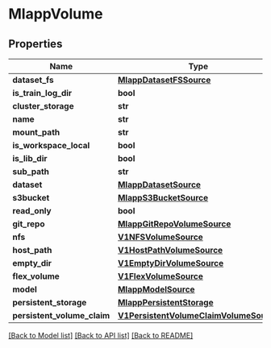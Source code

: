 # MlappVolume

## Properties
Name | Type | Description | Notes
------------ | ------------- | ------------- | -------------
**dataset_fs** | [**MlappDatasetFSSource**](MlappDatasetFSSource.md) |  | [optional] 
**is_train_log_dir** | **bool** |  | [optional] 
**cluster_storage** | **str** |  | [optional] 
**name** | **str** |  | 
**mount_path** | **str** |  | [optional] 
**is_workspace_local** | **bool** |  | [optional] 
**is_lib_dir** | **bool** |  | [optional] 
**sub_path** | **str** |  | [optional] 
**dataset** | [**MlappDatasetSource**](MlappDatasetSource.md) |  | [optional] 
**s3bucket** | [**MlappS3BucketSource**](MlappS3BucketSource.md) |  | [optional] 
**read_only** | **bool** |  | [optional] 
**git_repo** | [**MlappGitRepoVolumeSource**](MlappGitRepoVolumeSource.md) |  | [optional] 
**nfs** | [**V1NFSVolumeSource**](V1NFSVolumeSource.md) |  | [optional] 
**host_path** | [**V1HostPathVolumeSource**](V1HostPathVolumeSource.md) |  | [optional] 
**empty_dir** | [**V1EmptyDirVolumeSource**](V1EmptyDirVolumeSource.md) |  | [optional] 
**flex_volume** | [**V1FlexVolumeSource**](V1FlexVolumeSource.md) |  | [optional] 
**model** | [**MlappModelSource**](MlappModelSource.md) |  | [optional] 
**persistent_storage** | [**MlappPersistentStorage**](MlappPersistentStorage.md) |  | [optional] 
**persistent_volume_claim** | [**V1PersistentVolumeClaimVolumeSource**](V1PersistentVolumeClaimVolumeSource.md) |  | [optional] 

[[Back to Model list]](../README.md#documentation-for-models) [[Back to API list]](../README.md#documentation-for-api-endpoints) [[Back to README]](../README.md)


